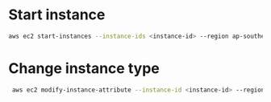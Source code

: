 # Start instance 

```bash 
aws ec2 start-instances --instance-ids <instance-id> --region ap-southeast-2
```

# Change instance type 

```bash
 aws ec2 modify-instance-attribute --instance-id <instance-id> --region ap-southeast-2 --instance-type "{\"Value\":\"c5.12xlarge\"}"
 ```
